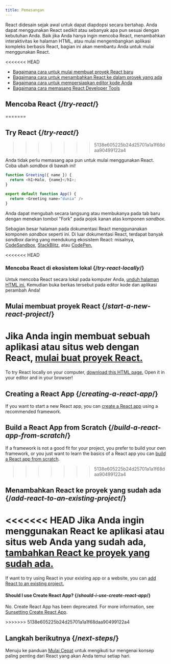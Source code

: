 ```yaml
---
title: Pemasangan
---
```


<Intro>

React didesain sejak awal untuk dapat diapdopsi secara bertahap. Anda dapat menggunakan React sedikit atau sebanyak apa pun sesuai dengan kebutuhan Anda. Baik jika Anda hanya ingin mencoba React, menambahkan interaktivitas ke halaman HTML, atau mulai mengembangkan aplikasi kompleks berbasis React, bagian ini akan membantu Anda untuk mulai menggunakan React.

</Intro>

<<<<<<< HEAD
<YouWillLearn isChapter={true}>

* [Bagaimana cara untuk mulai membuat proyek React baru](/learn/start-a-new-react-project)
* [Bagaimana cara untuk menambahkan React ke dalam proyek yang ada](/learn/add-react-to-an-existing-project)
* [Bagaimana cara untuk mempersiapkan editor kode Anda](/learn/editor-setup)
* [Bagaimana cara memasang React Developer Tools](/learn/react-developer-tools)

</YouWillLearn>

## Mencoba React {/*try-react*/}
=======
## Try React {/*try-react*/}
>>>>>>> 5138e605225b24d25701a1a1f68daa90499122a4

Anda tidak perlu memasang apa pun untuk mulai menggunakan React. Coba ubah *sandbox* di bawah ini!

<Sandpack>

```js
function Greeting({ name }) {
  return <h1>Halo, {name}</h1>;
}

export default function App() {
  return <Greeting name="dunia" />
}
```

</Sandpack>

Anda dapat mengubah secara langsung atau membukanya pada tab baru dengan menekan tombol "Fork" pada pojok kanan atas komponen *sandbox*.

Sebagian besar halaman pada dokumentasi React menggunanakan komponen *sandbox* seperti ini.
Di luar dokumentasi React, terdapat banyak *sandbox* daring yang mendukung ekosistem React: misalnya, [CodeSandbox](https://codesandbox.io/s/new), [StackBlitz](https://stackblitz.com/fork/react), atau [CodePen.](https://codepen.io/pen?template=QWYVwWN)

<<<<<<< HEAD
### Mencoba React di ekosistem lokal {/*try-react-locally*/}

Untuk mencoba React secara lokal pada komputer Anda, [unduh halaman HTML ini.](https://gist.githubusercontent.com/gaearon/0275b1e1518599bbeafcde4722e79ed1/raw/db72dcbf3384ee1708c4a07d3be79860db04bff0/example.html) Kemudian buka berkas tersebut pada editor kode dan aplikasi perambah Anda!

## Mulai membuat proyek React {/*start-a-new-react-project*/}

Jika Anda ingin membuat sebuah aplikasi atau situs web dengan React, [mulai buat proyek React.](/learn/start-a-new-react-project)
=======
To try React locally on your computer, [download this HTML page.](https://gist.githubusercontent.com/gaearon/0275b1e1518599bbeafcde4722e79ed1/raw/db72dcbf3384ee1708c4a07d3be79860db04bff0/example.html) Open it in your editor and in your browser!

## Creating a React App {/*creating-a-react-app*/}

If you want to start a new React app, you can [create a React app](/learn/creating-a-react-app) using a recommended framework.

## Build a React App from Scratch {/*build-a-react-app-from-scratch*/}

If a framework is not a good fit for your project, you prefer to build your own framework, or you just want to learn the basics of a React app you can [build a React app from scratch](/learn/build-a-react-app-from-scratch).
>>>>>>> 5138e605225b24d25701a1a1f68daa90499122a4

## Menambahkan React ke proyek yang sudah ada {/*add-react-to-an-existing-project*/}

<<<<<<< HEAD
Jika Anda ingin menggunakan React ke aplikasi atau situs web Anda yang sudah ada, [tambahkan React ke proyek yang sudah ada.](/learn/add-react-to-an-existing-project)
=======
If want to try using React in your existing app or a website, you can [add React to an existing project.](/learn/add-react-to-an-existing-project)


<Note>

#### Should I use Create React App? {/*should-i-use-create-react-app*/}

No. Create React App has been deprecated. For more information, see [Sunsetting Create React App](/blog/2025/02/14/sunsetting-create-react-app).

</Note>
>>>>>>> 5138e605225b24d25701a1a1f68daa90499122a4

## Langkah berikutnya {/*next-steps*/}

Menuju ke panduan [Mulai Cepat](/learn) untuk mengikuti tur mengenai konsep paling penting dari React yang akan Anda temui setiap hari.

